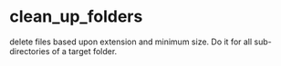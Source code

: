 # clean_up_folders
delete files based upon extension and minimum size. Do it for all sub-directories of a target folder.
